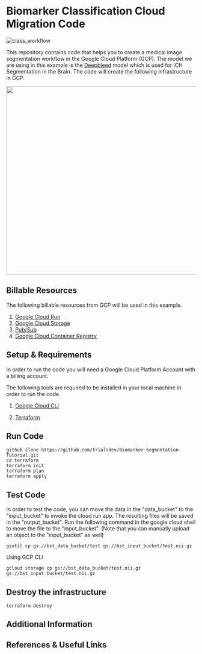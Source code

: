 # Biomarker Classification Cloud Migration Code

![class_workflow](https://user-images.githubusercontent.com/85404022/204656873-ffe04afc-e102-4e91-aa3e-698f6d777f92.png)


This repository contains code that helps you to create a medical image segmentation workflow in the Google Cloud Platform (GCP). The model we are using in this example is the <a href = "https://github.com/msharrock/deepbleed">Deepbleed</a> model which is used for ICH Segmentation in the Brain. The code will create the following infrastructure in GCP. 

<img src = "https://user-images.githubusercontent.com/85404022/204656873-ffe04afc-e102-4e91-aa3e-698f6d777f92.png" width = 750, height = 500></img>

## Billable Resources ##

The following billable resources from GCP will be used in this example.

1. <a href = "https://cloud.google.com/run">Google Cloud Run</a>
2. <a href = "https://cloud.google.com/storage">Google Cloud Storage</a>
3. <a href = "https://cloud.google.com/pubsub">Pub/Sub</a>
4. <a href = "https://cloud.google.com/container-registry">Google Cloud Container Registry</a>

## Setup & Requirements ##

In order to run the code you will need a Google Cloud Platform Account with a billing account.

The following tools are required to be installed in your local machine in order to run the code.

1. <a href = "https://cloud.google.com/sdk/docs/install">Google Cloud CLI </a>

2. <a href = "https://developer.hashicorp.com/terraform/tutorials/aws-get-started/install-cli"> Terraform </a>

## Run Code ##

```
github clone https://github.com/trialsdev/Biomarker-Segmentation-Tutorial.git 
cd terraform
terraform init
terraform plan
terraform apply
```

## Test Code ##

In order to test the code, you can move the data in the "data_bucket" to the "input_bucket" to invoke the cloud run app. The resulting files will be saved in the "output_bucket". Run the following command in the google cloud shell to move the file to the "input_bucket". (Note that you can manually upload an object to the "input_bucket" as well)

```
gsutil cp gs://bst_data_bucket/test gs://bst_input_bucket/test.nii.gz
```
Using GCP CLI

```
gcloud storage cp gs://bst_data_bucket/test.nii.gz gs://bst_input_bucket/test.nii.gz
```

## Destroy the infrastructure ##

```
terraform destroy
```

## Additional Information ##


## References & Useful Links ##

